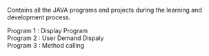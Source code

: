 Contains all the JAVA programs and projects during the learning and development process.

Program 1 : Display Program  
Program 2 : User Demand Dispaly  
Program 3 : Method calling  
